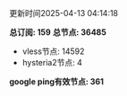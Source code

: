 更新时间2025-04-13 04:14:18

**总订阅: 159**
**总节点: 36485**
- vless节点: 14592
- hysteria2节点: 4

**google ping有效节点: 361**
